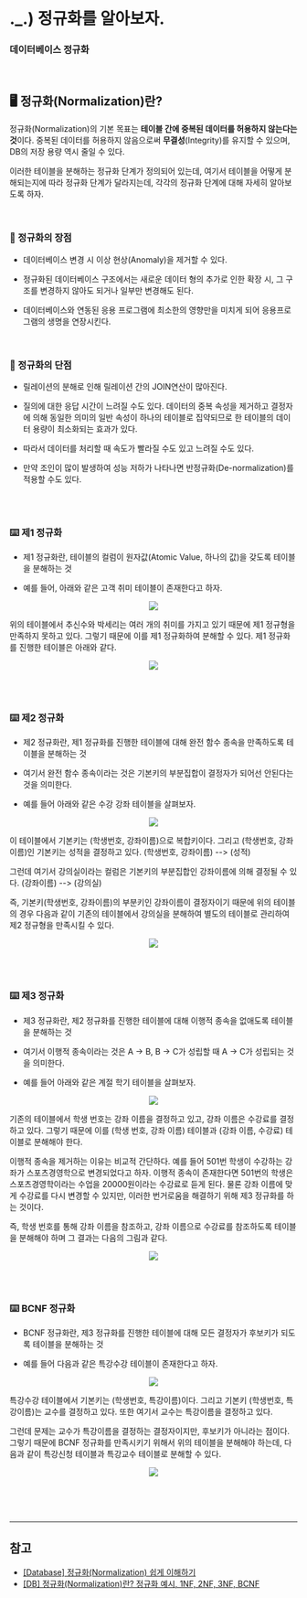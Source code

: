 # ._.) 정규화를 알아보자.
### 데이터베이스 정규화

<br/>

## 🖥 정규화(Normalization)란?

정규화(Normalization)의 기본 목표는 **테이블 간에 중복된 데이터를 허용하지 않는다는 것**이다. 중복된 데이터를 허용하지 않음으로써 **무결성**(Integrity)를 유지할 수 있으며, DB의 저장 용량 역시 줄일 수 있다.

이러한 테이블을 분해하는 정규화 단계가 정의되어 있는데, 여기서 테이블을 어떻게 분해되는지에 따라 정규화 단계가 달라지는데, 각각의 정규화 단계에 대해 자세히 알아보도록 하자.

<br/>

### 📍 정규화의 장점
* 데이터베이스 변경 시 이상 현상(Anomaly)을 제거할 수 있다.

* 정규화된 데이터베이스 구조에서는 새로운 데이터 형의 추가로 인한 확장 시, 그 구조를 변경하지 않아도 되거나 일부만 변경해도 된다.

* 데이터베이스와 연동된 응용 프로그램에 최소한의 영향만을 미치게 되어 응용프로그램의 생명을 연장시킨다.

<br/>

### 📍 정규화의 단점
* 릴레이션의 분해로 인해 릴레이션 간의 JOIN연산이 많아진다.

* 질의에 대한 응답 시간이 느려질 수도 있다. 데이터의 중복 속성을 제거하고 결정자에 의해 동일한 의미의 일반 속성이 하나의 테이블로 집약되므로 한 테이블의 데이터 용량이 최소화되는 효과가 있다. 

* 따라서 데이터를 처리할 때 속도가 빨라질 수도 있고 느려질 수도 있다.

* 만약 조인이 많이 발생하여 성능 저하가 나타나면 반정규화(De-normalization)를 적용할 수도 있다.

<br/><br/>

### ⌨️ 제1 정규화

* 제1 정규화란, 테이블의 컬럼이 원자값(Atomic Value, 하나의 값)을 갖도록 테이블을 분해하는 것

* 예를 들어, 아래와 같은 고객 취미 테이블이 존재한다고 하자.
<p align="center">
<img src="../img/normal1.png">
</p>

위의 테이블에서 추신수와 박세리는 여러 개의 취미를 가지고 있기 때문에 제1 정규형을 만족하지 못하고 있다. 그렇기 때문에 이를 제1 정규화하여 분해할 수 있다. 제1 정규화를 진행한 테이블은 아래와 같다.

<p align="center">
<img src="../img/normal1-2.png">
</p>


<br/><br/>

### ⌨️ 제2 정규화

* 제2 정규화란, 제1 정규화를 진행한 테이블에 대해 완전 함수 종속을 만족하도록 테이블을 분해하는 것

* 여기서 완전 함수 종속이라는 것은 기본키의 부분집합이 결정자가 되어선 안된다는 것을 의미한다. 

* 예를 들어 아래와 같은 수강 강좌 테이블을 살펴보자. 

<p align="center">
<img src="../img/normal2.png">
</p>

이 테이블에서 기본키는 (학생번호, 강좌이름)으로 복합키이다. 그리고 (학생번호, 강좌이름)인 기본키는 성적을 결정하고 있다. (학생번호, 강좌이름) --> (성적) 

그런데 여기서 강의실이라는 컬럼은 기본키의 부분집합인 강좌이름에 의해 결정될 수 있다. (강좌이름) --> (강의실)

즉, 기본키(학생번호, 강좌이름)의 부분키인 강좌이름이 결정자이기 때문에 위의 테이블의 경우 다음과 같이 기존의 테이블에서 강의실을 분해하여 별도의 테이블로 관리하여 제2 정규형을 만족시킬 수 있다.

<p align="center">
<img src="../img/normal2-2.png">
</p>

<br/><br/>

### ⌨️ 제3 정규화

* 제3 정규화란, 제2 정규화를 진행한 테이블에 대해 이행적 종속을 없애도록 테이블을 분해하는 것

* 여기서 이행적 종속이라는 것은 A -> B, B -> C가 성립할 때 A -> C가 성립되는 것을 의미한다. 

* 예를 들어 아래와 같은 계절 학기 테이블을 살펴보자. 

<p align="center">
<img src="../img/normal3.png">
</p>

기존의 테이블에서 학생 번호는 강좌 이름을 결정하고 있고, 강좌 이름은 수강료를 결정하고 있다. 그렇기 때문에 이를 (학생 번호, 강좌 이름) 테이블과 (강좌 이름, 수강료) 테이블로 분해해야 한다. 

이행적 종속을 제거하는 이유는 비교적 간단하다. 예를 들어 501번 학생이 수강하는 강좌가 스포츠경영학으로 변경되었다고 하자. 이행적 종속이 존재한다면 501번의 학생은 스포츠경영학이라는 수업을 20000원이라는 수강료로 듣게 된다. 물론 강좌 이름에 맞게 수강료를 다시 변경할 수 있지만, 이러한 번거로움을 해결하기 위해 제3 정규화를 하는 것이다. 

즉, 학생 번호를 통해 강좌 이름을 참조하고, 강좌 이름으로 수강료를 참조하도록 테이블을 분해해야 하며 그 결과는 다음의 그림과 같다.

<p align="center">
<img src="../img/normal3-2.png">
</p>

<br/><br/>

### ⌨️ BCNF 정규화

* BCNF 정규화란, 제3 정규화를 진행한 테이블에 대해 모든 결정자가 후보키가 되도록 테이블을 분해하는 것

* 예를 들어 다음과 같은 특강수강 테이블이 존재한다고 하자.

<p align="center">
<img src="../img/normal4.png">
</p>

특강수강 테이블에서 기본키는 (학생번호, 특강이름)이다. 그리고 기본키 (학생번호, 특강이름)는 교수를 결정하고 있다. 또한 여기서 교수는 특강이름을 결정하고 있다. 

그런데 문제는 교수가 특강이름을 결정하는 결정자이지만, 후보키가 아니라는 점이다. 그렇기 때문에 BCNF 정규화를 만족시키기 위해서 위의 테이블을 분해해야 하는데, 다음과 같이 특강신청 테이블과 특강교수 테이블로 분해할 수 있다.

<p align="center">
<img src="../img/normal4-2.png">
</p>

<br/><br/><br/>
*** 

## 참고
* [[Database] 정규화(Normalization) 쉽게 이해하기](https://mangkyu.tistory.com/110)
* [[DB] 정규화(Normalization)란? 정규화 예시, 1NF, 2NF, 3NF, BCNF](https://code-lab1.tistory.com/48)